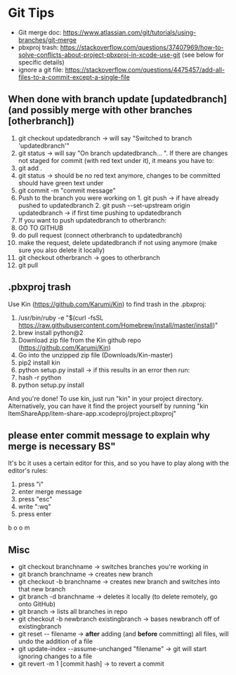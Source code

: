 # Git Tips #
- Git merge doc: https://www.atlassian.com/git/tutorials/using-branches/git-merge
- pbxproj trash: https://stackoverflow.com/questions/37407969/how-to-solve-conflicts-about-project-pbxproj-in-xcode-use-git (see below for specific details)
- ignore a git file: https://stackoverflow.com/questions/4475457/add-all-files-to-a-commit-except-a-single-file

## When done with branch update [updatedbranch] (and possibly merge with other branches [otherbranch]) ##
1. git checkout updatedbranch -> will say "Switched to branch 'updatedbranch'"
2. git status -> will say "On branch updatedbranch... ". If there are changes not staged for commit (with red text under it), it means you have to:
  1. git add .
  2. git status -> should be no red text anymore, changes to be committed should have green text under
  3. git commit -m "commit message" 
  4. Push to the branch you were working on
    1. git push -> if have already pushed to updatedbranch
    2. git push --set-upstream origin updatedbranch -> if first time pushing to updatedbranch
3. If you want to push updatedbranch to otherbranch:
  1. GO TO GITHUB
  2. do pull request (connect otherbranch to updatedbranch)
  3. make the request, delete updatedbranch if not using anymore (make sure you also delete it locally)
  4. git checkout otherbranch -> goes to otherbranch
  5. git pull

## .pbxproj trash ##
Use Kin (https://github.com/Karumi/Kin) to find trash in the .pbxproj:
1. /usr/bin/ruby -e "$(curl -fsSL https://raw.githubusercontent.com/Homebrew/install/master/install)"
2. brew install python@2
3. Download zip file from the Kin github repo (https://github.com/Karumi/Kin)
4. Go into the unzipped zip file (Downloads/Kin-master)
5. pip2 install kin
6. python setup.py install -> if this results in an error then run:
  1. hash -r python
  2. python setup.py install
  
And you're done! To use kin, just run "kin" in your project directory. Alternatively, you can have it find the project yourself by running "kin ItemShareApp/item-share-app.xcodeproj/project.pbxproj"

## please enter commit message to explain why merge is necessary BS"
It's bc it uses a certain editor for this, and so you have to play along with the editor's rules:
1. press "i"
2. enter merge message
3. press "esc"
4. write ":wq"
5. press enter

b o o m

## Misc ##
- git checkout branchname                        -> switches branches you're working in
- git branch branchname                          -> creates new branch
- git checkout -b branchname                     -> creates new branch and switches into that new branch
- git branch -d branchname                       -> deletes it locally (to delete remotely, go onto GitHub)
- git branch                                     -> lists all branches in repo
- git checkout -b newbranch existingbranch       -> bases newbranch off of existingbranch
- git reset -- filename                          -> **after** adding (and **before** committing) all files, will undo the addition of a file
- git update-index --assume-unchanged "filename" -> git will start ignoring changes to a file
- git revert -m 1 [commit hash]                  -> to revert a commit

